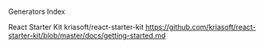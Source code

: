 Generators Index

React Starter Kit
kriasoft/react-starter-kit
https://github.com/kriasoft/react-starter-kit/blob/master/docs/getting-started.md
